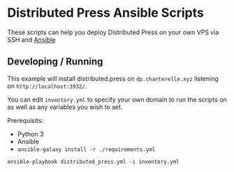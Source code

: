# Distributed Press Ansible Scripts

These scripts can help you deploy Distributed Press on your own VPS via SSH and [Ansible](https://www.ansible.com/)

## Developing / Running

This example will install distributed.press on `dp.chanterelle.xyz` listening on `http://localhost:3932/`.

You can edit `inventory.yml` to specify your own domain to run the scripts on as well as any variables you wish to set.

Prerequisits:

- Python 3
- Ansible
- `ansible-galaxy install -r ./requirements.yml`

```
ansible-playbook distributed_press.yml -i inventory.yml
```
